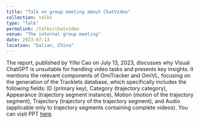 ```yaml
---
title: "Talk on group meeting about ChatVideo"
collection: talks
type: "Talk"
permalink: /talks/chatvideo
venue: "The internal group meeting"
date: 2023-07-13
location: "Dalian, China"
---
```

The report, published by Yifei Cao on July 13, 2023, discusses why Visual ChatGPT is unsuitable for handling video tasks and presents key insights. It mentions the relevant components of OmiTracker and OmiVL, focusing on the generation of the Tracklets database, which specifically includes the following fields: ID (primary key), Category (trajectory category), Appearance (trajectory segment instance), Motion (motion of the trajectory segment), Trajectory (trajectory of the trajectory segment), and Audio (applicable only to trajectory segments containing complete videos). You can visit PPT [here](https://cyfedu-dlut.github.io/PersonalWeb/PPT/chatvideo.pdf).





